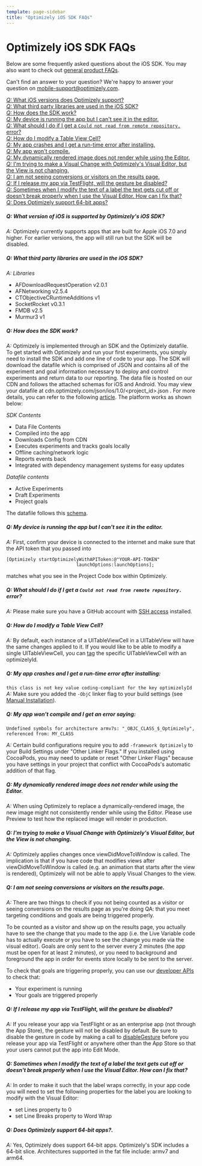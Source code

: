 ```yaml
---
template: page-sidebar
title: "Optimizely iOS SDK FAQs"
---
```


# Optimizely iOS SDK FAQs

Below are some frequently asked questions about the iOS SDK. You may also want to check out [general product FAQs](https://help.optimizely.com/hc/en-us/articles/201893400).

Can't find an answer to your question? We're happy to answer your question on <a href="mobile-support@optimizely.com">mobile-support@optimizely.com</a>.

<a href="#iosversion">*Q:* What iOS versions does Optimizely support?</a><br>
<a href="#ioslibs">*Q:* What third party libraries are used in the iOS SDK?</a><br>
<a href="#howiosworks">*Q:* How does the SDK work?</a><br>
<a href="#cantseeappineditor">*Q:* My device is running the app but I can't see it in the editor.</a><br>
<a href="#remoterepo">*Q:* What should I do if I get a `Could not read from remote repository.` error?</a><br>
<a href="#tableview">*Q:* How do I modify a Table View Cell?</a><br>
<a href="#appcrash">*Q:* My app crashes and I get a run-time error after installing.</a><br>
<a href="#compileerror">*Q:* My app won't compile.</a><br>
<a href="#dynamicimage">*Q:* My dynamically rendered image does not render while using the Editor.</a><br>
<a href="#visualeditorchange">*Q:* I'm trying to make a Visual Change with Optimizely's Visual Editor, but the View is not changing.</a><br>
<a href="#resultspage">*Q:* I am not seeing conversions or visitors on the results page.</a><br>
<a href="#testflight">*Q:* If I release my app via TestFlight, will the gesture be disabled?</a><br>
<a href="#labeltextcutoff">*Q:* Sometimes when I modify the text of a label the text gets cut off or doesn't break properly when I use the Visual Editor.  How can I fix that?</a><br>
<a href="#64bit">*Q:* Does Optimizely support 64-bit apps?</a><br>

<a name="iosversion"></a>
##### *Q: What version of iOS is supported by Optimizely's iOS SDK?*
*A:* Optimizely currently supports apps that are built for Apple iOS 7.0 and higher.  For earlier versions, the app will still run but the SDK will be disabled.

<a name="ioslibs"></a>
##### *Q: What third party libraries are used in the iOS SDK?*
*A: Libraries*
- AFDownloadRequestOperation v2.0.1
- AFNetworking v2.5.4
- CTObjectiveCRuntimeAdditions v1
- SocketRocket v0.3.1
- FMDB v2.5
- Murmur3 v1

<a name="howiosworks"></a>
##### *Q: How does the SDK work?*
*A:* Optimizely is implemented through an SDK and the Optimizely datafile.  To get started with Optimizely and run your first experiments, you simply need to install the SDK and add one line of code to your app.  The SDK will download the datafile which is comprised of JSON and contains all of the experiment and goal information necessary to deploy and control experiments and return data to our reporting.  The data file is hosted on our CDN and follows the attached schemas for iOS and Android.  You may view your datafile at cdn.optimizely.com/json/ios/1.0/<project_id>.json . For more details, you can refer to the following [article](https://help.optimizely.com/hc/en-us/articles/205014107-How-Optimizely-s-SDKs-Work-SDK-Order-of-execution-experiment-activation-and-goals).  The platform works as shown below:

*SDK Contents*
- Data File Contents
- Compiled into the app
- Downloads Config from CDN
- Executes experiments and tracks goals locally
- Offline caching/network logic
- Reports events back
- Integrated with dependency management systems for easy updates

*Datafile contents*
- Active Experiments
- Draft Experiments
- Project goals

The datafile follows this [schema](/ios/schema).

<a name="cantseeappineditor"></a>
##### *Q: My device is running the app but I can't see it in the editor.*
*A:* First, confirm your device is connected to the internet and make sure that the API token that you passed into

```obj-c
[Optimizely startOptimizelyWithAPIToken:@"YOUR-API-TOKEN"
						  launchOptions:launchOptions];
```
matches what you see in the Project Code box within Optimizely.

<a name="remoterepo"></a>
##### *Q: What should I do if I get a `Could not read from remote repository.` error?*
*A:* Please make sure you have a GitHub account with [SSH access](https://help.github.com/articles/generating-ssh-keys) installed.

<a name="tableview"></a>
##### *Q: How do I modify a Table View Cell?*
*A:* By default, each instance of a UITableViewCell in a UITableView will have the same changes applied to it.  If you would like to be able to modify a single UITableViewCell, you can [tag](#tag%20your%20views) the specific UITableViewCell with an optimizelyId.

<a name="appcrash"></a>
##### *Q: My app crashes and I get a run-time error after installing:*
```this class is not key value coding-compliant for the key optimizelyId```
*A:* Make sure you added the `-ObjC` linker flag to your build settings (see [Manual Installation](#objc)).

<a name="compileerror"></a>
##### *Q: My app won't compile and I get an error saying:*
```
Undefined symbols for architecture armv7s: "_OBJC_CLASS_$_Optimizely",
referenced from: MY_CLASS
```
*A:* Certain build configurations require you to add `-framework Optimizely` to your Build Settings under "Other Linker Flags." If you installed using CocoaPods, you may need to update or reset "Other Linker Flags" because you have settings in your project that conflict with CocoaPods's automatic addition of that flag.

<a name="dynamicimage"></a>
##### *Q: My dynamically rendered image does not render while using the Editor.*
*A:* When using Optimizely to replace a dynamically-rendered image, the new image might not consistently render while using the Editor. Please use Preview to test how the replaced image will render in production.

<a name="visualeditorchange"></a>
##### *Q: I'm trying to make a Visual Change with Optimizely's Visual Editor, but the View is not changing.*
*A:* Optimizely applies changes once viewDidMoveToWindow is called.  The implication is that if you have code that modifies views after viewDidMoveToWindow is called (e.g. an animation that starts after the view is rendered), Optimizely will not be able to apply Visual Changes to the view.

<a name="resultspage"></a>
##### *Q: I am not seeing conversions or visitors on the results page.*
*A:* There are two things to check if you not being counted as a visitor or seeing conversions on the results page as you're doing QA: that you meet targeting conditions and goals are being triggered properly.

To be counted as a visitor and show up on the results page, you actually have to see the change that you made to the app (i.e. the Live Variable code has to actually execute or you have to see the change you made via the visual editor).  Goals are only sent to the server every 2 minutes (the app must be open for at least 2 minutes), or you need to background and foreground the app in order for events store locally to be sent to the server.

To check that goals are triggering properly, you can use our [developer APIs](https://help.optimizely.com/hc/en-us/articles/205156117-QA-Your-Optimizely-iOS-Experiments) to check that:

- Your experiment is running
- Your goals are triggered properly

<a name="testflight"></a>
##### *Q: If I release my app via TestFlight, will the gesture be disabled?*
*A:* If you release your app via TestFlight or as an enterprise app (not through the App Store), the gesture will not be disabled by default.  Be sure to disable the gesture in code by making a call to [disableGesture](/ios/reference/index.html#disable-gesture) before you release your app via TestFlight or anywhere other than the App Store so that your users cannot put the app into Edit Mode.

<a name="labeltextcutoff"></a>
##### *Q: Sometimes when I modify the text of a label the text gets cut off or doesn't break properly when I use the Visual Editor.  How can I fix that?*
*A:* In order to make it such that the label wraps correctly, in your app code you will need to set the following properties for the label you are looking to modify with the Visual Editor:

- set Lines property to 0
- set Line Breaks property to Word Wrap

<a name="64bit"></a>
##### *Q: Does Optimizely support 64-bit apps?*.
*A:* Yes, Optimizely does support 64-bit apps.  Optimizely's SDK includes a 64-bit slice.  Architectures supported in the fat file include: armv7 and arm64.